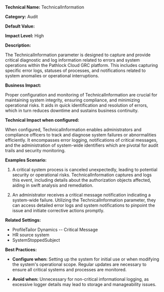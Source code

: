 **Technical Name:** TechnicalInformation

**Category:** Audit

**Default Value:**

**Impact Level:** High

**Description:**

The TechnicalInformation parameter is designed to capture and provide critical diagnostic and log information related to errors and system operations within the Pathlock Cloud GRC platform. This includes capturing specific error logs, statuses of processes, and notifications related to system anomalies or operational interruptions.

**Business Impact:**

Proper configuration and monitoring of TechnicalInformation are crucial for maintaining system integrity, ensuring compliance, and minimizing operational risks. It aids in quick identification and resolution of errors, which in turn reduces downtime and sustains business continuity. 

**Technical Impact when configured:**

When configured, TechnicalInformation enables administrators and compliance officers to track and diagnose system failures or abnormalities efficiently. It encompasses error logging, notifications of critical messages, and the administration of system-wide identifiers which are pivotal for audit trails and security monitoring.

**Examples Scenario:**

1. A critical system process is canceled unexpectedly, leading to potential security or operational risks. TechnicalInformation captures and logs this event, including details about the authorization objects affected, aiding in swift analysis and remediation.
   
2. An administrator receives a critical message notification indicating a system-wide failure. Utilizing the TechnicalInformation parameter, they can access detailed error logs and system notifications to pinpoint the issue and initiate corrective actions promptly.

**Related Settings:**

- ProfileTailor Dynamics -- Critical Message
- HR source system
- SystemStoppedSubject

**Best Practices:** 

- **Configure when:** Setting up the system for initial use or when modifying the system's operational scope. Regular updates are necessary to ensure all critical systems and processes are monitored.
  
- **Avoid when:** Unnecessary for non-critical informational logging, as excessive logger details may lead to storage and manageability issues.